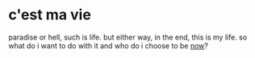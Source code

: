 # c'est ma vie
paradise or hell, such is life.
but either way, in the end, this is my life.
so what do i want to do with it and who do i choose to be [now](./no-time-for-caution)?